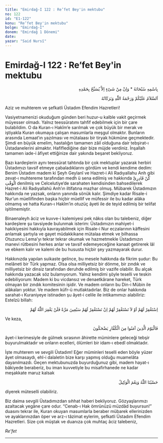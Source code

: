 ```yaml
---
title: "Emirdağ-I 122 : Re’fet Bey'in mektubu"
no: 122
id: "E1-122"
konu: "Re’fet Bey'in mektubu"
bolge: "Emirdağ-I"
donem: "Emirdağ 1 Dönemi"
date: 
yazar: "Said Nursî"
---
```


# Emirdağ-I 122 : Re’fet Bey'in mektubu

<p class="arabic" dir="rtl" title="Meal: “Subhân Allah’ın adıyla” * “Hiçbir şey yoktur ki O'nu hamd ile tesbih etmesin” [İsrâ 17:44]">بِاسْمِهِ سُبْحَانَهُ * وَاِنْ مِنْ شَىْءٍ اِلاَّ يُسَبِّحُ بِحَمْدِهِ</p>

<p class="arabic" dir="rtl" title="Meal: “Allah’ın selâmı, rahmeti ve bereketleri, üzerinize olsun.”">اَلسَّلاَمُ عَلَيْكُمْ وَرَحْمَةُ اللّٰهِ وَبَرَكَاتُهُ</p>

Aziz ve muhterem ve şefkatli Üstadım Efendim Hazretleri!

Vasiyetnamenizi okuduğum günden beri huzur-u kalble vakit geçirmek müyesser olmadı. Yalnız teessüratımı tahfif edebilmek için bir çare bulabildim. O da Kuran-ı Hakîm’e sarılmak ve çok büyük bir merak ve iştiyakla Kuran okumaya çalışan masumlarla meşgul olmaktır. Bunların arasında Lemaat’ın yazılması ve mütalaası bir tiryak hükmüne geçmektedir. Şimdi en büyük emelim, hastalığın tamamen zâil olduğuna dair tebşirat-ı Üstadanelerini almaktır. Hafiflediğine dair bize müjde verdiniz. İnşallah tamamen iade-i âfiyet ettiğinize dair yakında beşaret bekliyoruz.

Bazı kardeşlerin aynı teessürat tahtında bir çok mektuplar yazarak herbiri Üstadımızı tavsif etmeye çabaladıklarını gördüm ve kendi kendime dedim: Benim Üstadım madem ki Şeyh Geylanî ve Hazret-i Ali Radıyallahu Anh gibi zevat-ı muhtereme tarafından medh ü sena edilmiş ve hakkında <span class="arabic" dir="rtl" title="Meal: “Vaktin Abdülkadir’i ol.”">كُنْ قَادِرِىَّ الْوَقْتِ</span> denilmiş ve Celcelutiye’de sarahaten kendisinden bahsedilerek Hazret-i Ali Radıyallahü Anh’ın iltifatına mazhar olmuş. Mübarek Üstadımızın hakkında ne yazsak, onların yanında sönük kalır. Şimdiye kadar Risale-i Nur’un müellifinden başka hiçbir müellif ve müfessir ile bu kadar alâka olmamış ve hatta Kuran-ı Hakîm’in otuzüç âyeti ile de teyid edilmiş bir telifat işitilmemiştir.

Binaenaleyh âciz ve kuvve-i kalemiyesi pek nâkıs olan bu talebeniz, diğer kardeşlere şu tavsiyede bulunmak isterim: Üstadımızın mahiyet-i hakikiyesini hakkıyla kavrayabilmek için Risale-i Nur eczalarının kâffesini anlamak şartıyla ve gayet müdakkikane mütalaa etmek ve bilhassa Otuzuncu Lema'yı tekrar tekrar okumak ve hazmetmekle Üstadımızın manevi rütbesini herkes anlar ve tavsif edemeyeceğine kanaat getirerek lâl ve ebkem kalır ve kalemi de bu hususta hiçbir şey yazmayarak durur.

Hakkınızda yapılan suikaste gelince, bu mesele hakkında da fikrim şudur: Bu melâneti bir Türk yapmaz. Olsa olsa milliyetsiz bir dönme, bir zındık ve milliyetsiz bir dinsiz tarafından deruhde edilmiş bir vazife olabilir. Bu alçak hakkında yazacak söz bulamıyorum. Yalnız kendimi şöyle teselli ve teskin edebiliyorum: Madem ki bu vicdansız ve denaetkârane hareket, Türk olmayan bir zındık komitesinin işidir. Ve madem onların bu Din-i Mübin ile alâkaları yoktur. Ve madem küfr-ü mutlaktadırlar. Biz de onlar hakkında sarahat-ı Kuraniyeye istinaden şu âyet-i celile ile intikamımızı alabiliriz: Esteîzü billah:

<p class="arabic" dir="rtl" title="Meal: “Onlar için ister bağışlanma dile ister dileme (farketmez.) Onlar için yetmiş kez bağışlanma dilesen de, Allah onları asla affetmeyecektir.” [Tevbe Suresi, 9:80]">اِسْتَغْفِرْ لَهُمْ اَوْ لاَ تَسْتَغْفِرْ لَهُمْ اِنْ تَسْتَغْفِرْ لَهُمْ سَبْعِينَ مَرَّةً فَلَنْ يَغْفِرَ اللّٰهُ لَهُمْ</p>

Ve keza,

<p class="arabic" dir="rtl" title="Meal: “İşte bugün de müminler kâfirlere gülerler.” [Mutaffifîn Suresi, 83:34]">فَالْيَوْمَ الَّذِينَ آمَنُوا مِنَ الْكُفَّارِ يَضْحَكُونَ</p>

âyet-i kerimesiyle de gülmek sırasının âhirette müminlere geleceği tebşir buyurulmaktadır ve onların ecelleri, ölümleri bir idam-ı ebedî olmaktadır.

İşte muhterem ve sevgili Üstadım! Eğer müminleri teselli eden böyle yüzer âyet olmasaydı, ehl-i dalaletin bize karşı yapmış olduğu muamelâta dayanılmazdı. Geçen mektubunuzda buyurduğunuz gibi, madem hayat-ı bâkiyede beraberiz, bu iman kuvvetiyle bu misafirhanede ne kadar meşakkate maruz kalsak

<p class="arabic" dir="rtl" title="Meal: “Allah bize yeter, O ne güzel vekildir!” [Âl-i İmrân Sûresi, 3:173]">حَسْبُنَا اللّٰهُ وَنِعْمَ الْوَكِيلُ</p>

diyerek müteselli olabiliriz.

Biz daima sevgili Üstadımızdan sıhhat haberi bekliyoruz. Gözyaşlarımızı azaltacak yegâne çare odur. “Cenab-ı Hak ömrünüzü müzdâd buyursun!” duasını tekrar ile, Kuran okuyan masumlarla beraber mübarek ellerinizden ve ayaklarınızdan öper ve arz-ı tâzimat eylerim, şefkatli Üstadım Efendim Hazretleri. Size çok müştak ve duanıza çok muhtaç âciz talebeniz,

*Re’fet*

***
